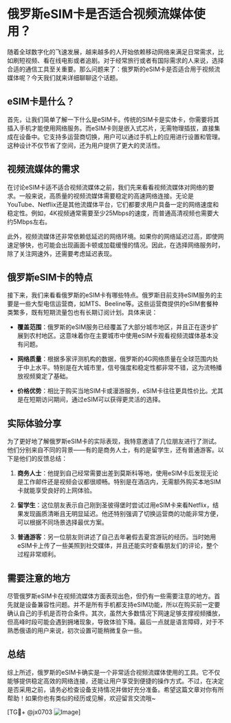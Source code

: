 # 俄罗斯eSIM卡是否适合视频流媒体使用？

随着全球数字化的飞速发展，越来越多的人开始依赖移动网络来满足日常需求，比如刷短视频、看在线电影或者追剧。对于经常旅行或者有国际需求的人来说，选择合适的通信工具至关重要。那么问题来了：俄罗斯的eSIM卡是否适合用于视频流媒体呢？今天我们就来详细聊聊这个话题。

## eSIM卡是什么？

首先，让我们简单了解一下什么是eSIM卡。传统的SIM卡是实体卡，你需要将其插入手机才能使用网络服务。而eSIM卡则是嵌入式芯片，无需物理插拔，直接集成在设备中。它支持多运营商切换，用户可以通过手机上的应用进行设置和管理。这种设计不仅节省了空间，还为用户提供了更大的灵活性。

## 视频流媒体的需求

在讨论eSIM卡适不适合视频流媒体之前，我们先来看看视频流媒体对网络的要求。一般来说，高质量的视频流媒体需要稳定的高速网络连接。无论是YouTube、Netflix还是其他流媒体平台，它们都要求用户具备一定的网络速度和稳定性。例如，4K视频通常需要至少25Mbps的速度，而普通高清视频也需要大约5Mbps左右。

此外，视频流媒体还非常依赖低延迟的网络环境。如果你的网络延迟过高，即使网速足够快，也可能会出现画面卡顿或加载缓慢的情况。因此，在选择网络服务时，除了关注网速外，还需要考虑延迟表现。

## 俄罗斯eSIM卡的特点

接下来，我们来看看俄罗斯的eSIM卡有哪些特点。俄罗斯目前支持eSIM服务的主要是一些大型电信运营商，如MTS、Beeline等。这些运营商提供的eSIM套餐种类繁多，既有短期流量包也有长期订阅计划。具体来说：

- **覆盖范围**：俄罗斯的eSIM服务已经覆盖了大部分城市地区，并且正在逐步扩展到农村地区。这意味着你在主要城市中使用eSIM卡观看视频流媒体基本没有问题。
  
- **网络质量**：根据多家评测机构的数据，俄罗斯的4G网络质量在全球范围内处于中上水平。特别是在大城市里，信号强度和稳定性都非常不错，这为流畅播放视频奠定了基础。

- **价格优势**：相比于购买当地SIM卡或漫游服务，eSIM卡往往更具性价比。尤其是在短期访问期间，通过eSIM可以获得更灵活的选择。

## 实际体验分享

为了更好地了解俄罗斯eSIM卡的实际表现，我特意邀请了几位朋友进行了测试。他们分别来自不同的背景——有的是商务人士，有的是留学生，还有普通游客。以下是他们的反馈总结：

1. **商务人士**：他提到自己经常需要出差到莫斯科等地，使用eSIM卡后发现无论是工作邮件还是视频会议都很顺畅。特别是在酒店内，无需额外购买本地SIM卡就能享受良好的上网体验。

2. **留学生**：这位朋友表示自己刚到圣彼得堡时尝试过用eSIM卡来看Netflix，结果发现画质清晰且无明显延迟。他还特别强调了切换运营商的功能非常方便，可以根据不同场景选择最优方案。

3. **普通游客**：另一位朋友则讲述了自己去年暑假去夏宫游玩的经历。当时她用eSIM卡上传了一些美照到社交媒体，并且还能实时查看朋友们的评论，整个过程非常顺利。

## 需要注意的地方

尽管俄罗斯eSIM卡在视频流媒体方面表现出色，但仍有一些需要注意的地方。首先就是设备兼容性问题。并不是所有手机都支持eSIM功能，所以在购买前一定要确认自己的手机是否符合条件。其次，虽然大多数情况下网速足够支撑视频播放，但高峰时段可能会遇到拥堵现象，导致体验下降。最后一点就是语言障碍，对于不熟悉俄语的用户来说，初次设置可能稍微复杂一些。

## 总结

综上所述，俄罗斯的eSIM卡确实是一个非常适合视频流媒体使用的工具。它不仅能够提供稳定高效的网络连接，还能让用户享受到便捷的操作方式。不过，在决定是否采用之前，请务必检查设备支持情况并做好充分准备。希望这篇文章对你有所帮助！如果你也有类似的经历或见解，欢迎留言交流哦~

[TG💪+ @jx0703 ![Image](https://github.com/user-attachments/assets/dbca1d08-cadb-493c-b0ec-ad6f7a83f270)]